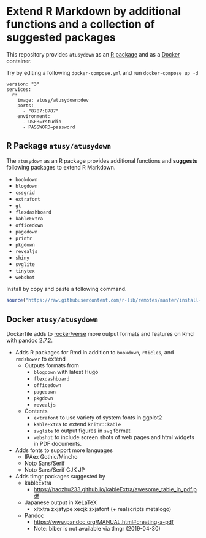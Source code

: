 # Extend R Markdown by additional functions and a collection of suggested packages

This repository provides `atusydown` as an [R package](#r-package-atusyatusydown) and as a [Docker](#docker-atusyatusydown) container.

Try by editing a following `docker-compose.yml` and run `docker-compose up -d`

```
version: "3"
services:
  r:
    image: atusy/atusydown:dev
    ports:
      - "8787:8787"
    environment:
      - USER=rstudio
      - PASSWORD=password
```

## R Package `atusy/atusydown`

The `atusydown` as an R package provides additional functions and 
**suggests** following packages to extend R Markdown.

- `bookdown`
- `blogdown`
- `cssgrid`
- `extrafont`
- `gt`
- `flexdashboard`
- `kableExtra`
- `officedown`
- `pagedown`
- `printr`
- `pkgdown`
- `revealjs`
- `shiny`
- `svglite`
- `tinytex`
- `webshot`

Install by copy and paste a following command.

```r
source("https://raw.githubusercontent.com/r-lib/remotes/master/install-github.R")$value("atusy/atusydown", dependencies = TRUE)
```

## Docker `atusy/atusydown`

Dockerfile adds to [rocker/verse](//hub.docker.com/r/rocker/verse/) more output formats and features on Rmd with pandoc 2.7.2.

- Adds R packages for Rmd in addition to `bookdown`, `rticles`, and `rmdshower` to extend
    - Outputs formats from
        - `blogdown` with latest Hugo
        - `flexdashboard`
        - `officedown`
        - `pagedown`
        - `pkgdown`
        - `revealjs`
    - Contents
        - `extrafont` to use variety of system fonts in ggplot2
        - `kableExtra` to extend `knitr::kable`
        - `svglite` to output figures in `svg` format
        - `webshot` to include screen shots of web pages and html widgets in PDF documents.
- Adds fonts to support more languages
    - IPAex Gothic/Mincho
    - Noto Sans/Serif
    - Noto Sans/Serif CJK JP
- Adds tlmgr packages suggested by
    - kableExtra 
        - https://haozhu233.github.io/kableExtra/awesome_table_in_pdf.pdf
    - Japanese output in XeLaTeX
        - xltxtra zxjatype xecjk zxjafont (+ realscripts metalogo)
    - Pandoc
        - https://www.pandoc.org/MANUAL.html#creating-a-pdf
        - Note: biber is not available via tlmgr (2019-04-30)
